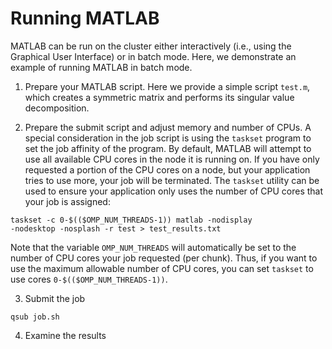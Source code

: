 # Running MATLAB

MATLAB can be run on the cluster either interactively (i.e., using
the Graphical User Interface) or in batch mode.  Here, we demonstrate
an example of running MATLAB in batch mode.

1. Prepare your MATLAB script.  Here we provide a simple script
`test.m`, which creates a symmetric matrix and performs its singular
value decomposition.

2. Prepare the submit script and adjust memory and number of CPUs.
A special consideration in the job script is using the `taskset`
program to set the job affinity of the program.  By default, MATLAB
will attempt to use all available CPU cores in the node it is running
on.  If you have only requested a portion of the CPU cores on a
node, but your application tries to use more, your job will be
terminated.  The `taskset` utility can be used to ensure your
application only uses the number of CPU cores that your job is
assigned:

~~~
taskset -c 0-$(($OMP_NUM_THREADS-1)) matlab -nodisplay
-nodesktop -nosplash -r test > test_results.txt
~~~

Note that the variable `OMP_NUM_THREADS` will automatically be set
to the number of CPU cores your job requested (per chunk).  Thus,
if you want to use the maximum allowable number of CPU cores, you
can set `taskset` to use cores `0-$(($OMP_NUM_THREADS-1))`.

3. Submit the job

~~~
qsub job.sh
~~~

4. Examine the results
